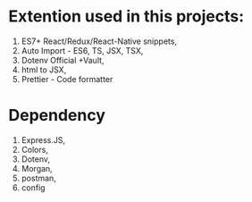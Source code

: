 # Extention used in this projects:
1. ES7+ React/Redux/React-Native snippets,
2. Auto Import - ES6, TS, JSX, TSX,
3. Dotenv Official +Vault,
4. html to JSX,
5. Prettier - Code formatter


# Dependency
1. Express.JS,
2. Colors,
3. Dotenv,
4. Morgan,
5. postman,
6. config
